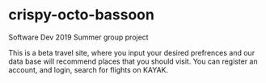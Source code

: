 # crispy-octo-bassoon
Software Dev 2019 Summer group project

This is a beta travel site, where you input your desired prefrences and our data base will recommend places that you should visit.
You can register an account, and login, search for flights on KAYAK.
